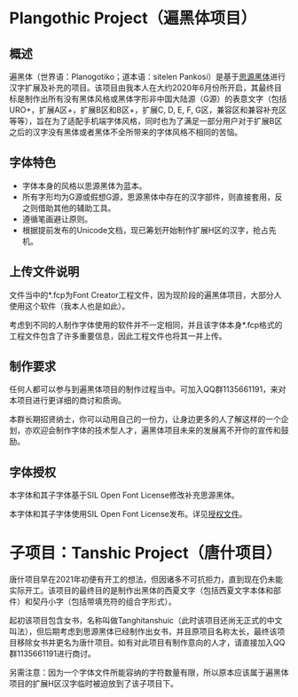 # Plangothic Project（遍黑体项目）
## 概述
遍黑体（世界语：Planogotiko；道本语：sitelen Pankosi）是基于[思源黑体](https://github.com/adobe-fonts/source-han-sans)进行汉字扩展及补充的项目。该项目由我本人在大约2020年6月份所开启，其最终目标是制作出所有没有黑体风格或黑体字形非中国大陆源（G源）的表意文字（包括URO+，扩展A区+，扩展B区和B区+，扩展C, D, E, F, G区，兼容区和兼容补充区等等），旨在为了适配手机端字体风格，同时也为了满足一部分用户对于扩展B区之后的汉字没有黑体或者黑体不全所带来的字体风格不相同的苦恼。
## 字体特色
- 字体本身的风格以思源黑体为蓝本。
- 所有字形均为G源或假想G源，思源黑体中存在的汉字部件，则直接套用，反之则借助其他的辅助工具。
- 遵循笔画避让原则。
- 根据提前发布的Unicode文档，现已筹划开始制作扩展H区的汉字，抢占先机。
## 上传文件说明
文件当中的*.fcp为Font Creator工程文件，因为现阶段的遍黑体项目，大部分人使用这个软件（我本人也是如此）。

考虑到不同的人制作字体使用的软件并不一定相同，并且该字体本身*.fcp格式的工程文件包含了许多重要信息，因此工程文件也将其一并上传。
## 制作要求
任何人都可以参与到遍黑体项目的制作过程当中。可加入QQ群1135661191，来对本项目进行更详细的商讨和质询。

本群长期招贤纳士，你可以动用自己的一份力，让身边更多的人了解这样的一个企划，亦欢迎会制作字体的技术型人才，遍黑体项目未来的发展离不开你的宣传和鼓励。
## 字体授权
本字体和其子字体基于SIL Open Font License修改补充思源黑体。

本字体和其子字体使用SIL Open Font License发布。详见[授权文件](LICENSE.txt)。
# 子项目：Tanshic Project（唐什项目）
唐什项目早在2021年初便有开工的想法，但因诸多不可抗拒力，直到现在仍未能实际开工。该项目的最终目的是制作出黑体的西夏文字（包括西夏文字本体和部件）和契丹小字（包括带填充符的组合字形式）。

起初该项目包含女书，名称叫做Tanghitanshuic（此时该项目还尚无正式的中文叫法），但后期考虑到思源黑体已经制作出女书，并且原项目名称太长，最终该项目移除女书并更名为唐什项目。如有对此项目有制作意向的人才，请直接加入QQ群1135661191进行商讨。

另需注意：因为一个字体文件所能容纳的字符数量有限，所以原本应该属于遍黑体项目的扩展H区汉字临时被迫放到了该子项目下。
